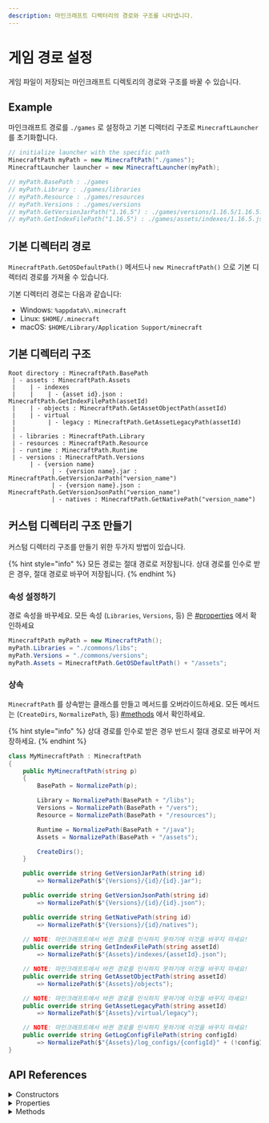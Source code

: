```yaml
---
description: 마인크래프트 디렉터리의 경로와 구조를 나타냅니다.
---
```


# 게임 경로 설정

게임 파일이 저장되는 마인크래프트 디렉토리의 경로와 구조를 바꿀 수 있습니다.

## Example

마인크래프트 경로를 `./games` 로 설정하고 기본 디렉터리 구조로 `MinecraftLauncher` 를 초기화합니다.

```csharp
// initialize launcher with the specific path
MinecraftPath myPath = new MinecraftPath("./games");
MinecraftLauncher launcher = new MinecraftLauncher(myPath);

// myPath.BasePath : ./games
// myPath.Library : ./games/libraries
// myPath.Resource : ./games/resources
// myPath.Versions : ./games/versions
// myPath.GetVersionJarPath("1.16.5") : ./games/versions/1.16.5/1.16.5.jar
// myPath.GetIndexFilePath("1.16.5") : ./games/assets/indexes/1.16.5.json
```

## 기본 디렉터리 경로

`MinecraftPath.GetOSDefaultPath()` 메서드나 `new MinecraftPath()` 으로 기본 디렉터리 경로를 가져올 수 있습니다.

기본 디렉터리 경로는 다음과 같습니다:

* Windows: `%appdata%\.minecraft`
* Linux: `$HOME/.minecraft`
* macOS: `$HOME/Library/Application Support/minecraft`

## 기본 디렉터리 구조

```
Root directory : MinecraftPath.BasePath
 | - assets : MinecraftPath.Assets
 |    | - indexes
 |    |    | - {asset id}.json : MinecraftPath.GetIndexFilePath(assetId)
 |    | - objects : MinecraftPath.GetAssetObjectPath(assetId)
 |    | - virtual
 |         | - legacy : MinecraftPath.GetAssetLegacyPath(assetId)
 |
 | - libraries : MinecraftPath.Library
 | - resources : MinecraftPath.Resource
 | - runtime : MinecraftPath.Runtime
 | - versions : MinecraftPath.Versions
      | - {version name}
            | - {version name}.jar : MinecraftPath.GetVersionJarPath("version_name")
            | - {version name}.json : MinecraftPath.GetVersionJsonPath("version_name")
            | - natives : MinecraftPath.GetNativePath("version_name")
```

## 커스텀 디렉터리 구조 만들기

커스텀 디렉터리 구조를 만들기 위한 두가지 방법이 있습니다.

{% hint style="info" %}
모든 경로는 절대 경로로 저장됩니다. 상대 경로를 인수로 받은 경우, 절대 경로로 바꾸어 저장됩니다.
{% endhint %}

### 속성 설정하기

경로 속성을 바꾸세요. 모든 속성 (`Libraries`, `Versions`, 등) 은 [#properties](MinecraftPath.md#properties "mention") 에서 확인하세요

```csharp
MinecraftPath myPath = new MinecraftPath();
myPath.Libraries = "./commons/libs";
myPath.Versions = "./commons/versions";
myPath.Assets = MinecraftPath.GetOSDefaultPath() + "/assets";
```

### 상속

`MinecraftPath` 를 상속받는 클래스를 만들고 메서드를 오버라이드하세요. 모든 메서드는 (`CreateDirs`, `NormalizePath`, 등) [#methods](MinecraftPath.md#methods "mention") 에서 확인하세요.

{% hint style="info" %}
상대 경로를 인수로 받은 경우 반드시 절대 경로로 바꾸어 저장하세요.
{% endhint %}

```csharp
class MyMinecraftPath : MinecraftPath
{
    public MyMinecraftPath(string p)
    {
        BasePath = NormalizePath(p);

        Library = NormalizePath(BasePath + "/libs");
        Versions = NormalizePath(BasePath + "/vers");
        Resource = NormalizePath(BasePath + "/resources");

        Runtime = NormalizePath(BasePath + "/java");
        Assets = NormalizePath(BasePath + "/assets");

        CreateDirs();
    }

    public override string GetVersionJarPath(string id)
        => NormalizePath($"{Versions}/{id}/{id}.jar");

    public override string GetVersionJsonPath(string id)
        => NormalizePath($"{Versions}/{id}/{id}.json");

    public override string GetNativePath(string id)
        => NormalizePath($"{Versions}/{id}/natives");
    
    // NOTE: 마인크래프트에서 바뀐 경로를 인식하지 못하기에 이것을 바꾸지 마세요!
    public override string GetIndexFilePath(string assetId)
        => NormalizePath($"{Assets}/indexes/{assetId}.json");

    // NOTE: 마인크래프트에서 바뀐 경로를 인식하지 못하기에 이것을 바꾸지 마세요!   
    public override string GetAssetObjectPath(string assetId)
        => NormalizePath($"{Assets}/objects");

    // NOTE: 마인크래프트에서 바뀐 경로를 인식하지 못하기에 이것을 바꾸지 마세요!
    public override string GetAssetLegacyPath(string assetId)
        => NormalizePath($"{Assets}/virtual/legacy");

    // NOTE: 마인크래프트에서 바뀐 경로를 인식하지 못하기에 이것을 바꾸지 마세요!
    public override string GetLogConfigFilePath(string configId)
        => NormalizePath($"{Assets}/log_configs/{configId}" + (!configId.EndsWith(".xml") ? ".xml" : ""));
}
```

## API References

<details>

<summary>Constructors</summary>

**public MinecraftPath()**

Initialize instance with default path.\
Same as `new MinecraftPath(MinecraftPath.GetOSDefaultPath())`.

**public MinecraftPath(string p)**

Initializze instance with the specific path, `p`.\
Call `Initialize(p)` and `CreateDirs()`.

</details>

<details>

<summary>Properties</summary>

**Properties**

**BasePath**

_Type: string_

Root directory path

**Assets**

_Type: string_

**Library**

_Type: string_

**Versions**

_Type: string_

**Runtime**

_Type: string_

The default download path of `MJava`

**Resource**

_Type: string_

Old minecraft versions use this path as Assets directory.

</details>

<details>

<summary>Methods</summary>

**Methods**

**public void CreateDirs()**

Create `BasePath`, `Assets`, `Library`, `Versions`, `Runtime`, `Resouce` directory.

**public virtual string GetIndexFilePath(string assetId)**

Get asset index file path.

**public virtual string GetAssetObjectPath(string assetId)**

Get asset object directory path.

**public virtual string GetAssetLegacyPath(string assetId)**

Get asset legacy directory path.

**public virtual string GetVersionJarPath(string id)**

Get client jar path.

**public virtual string GetVersionJsonPath(string id)**

Get client json path.

**public virtual string GetNativePath(string id)**

Get native directory path.\
Native dll files will be stored here.

**protected static string Dir(string path)**

Normalize `path` and create directory.

**protected static string NormalizePath(string path)**

Normalize `path`. Convert relative path to absolute path and replace invalid directory separator. (In windows, replace `/` to `\`)

</details>
